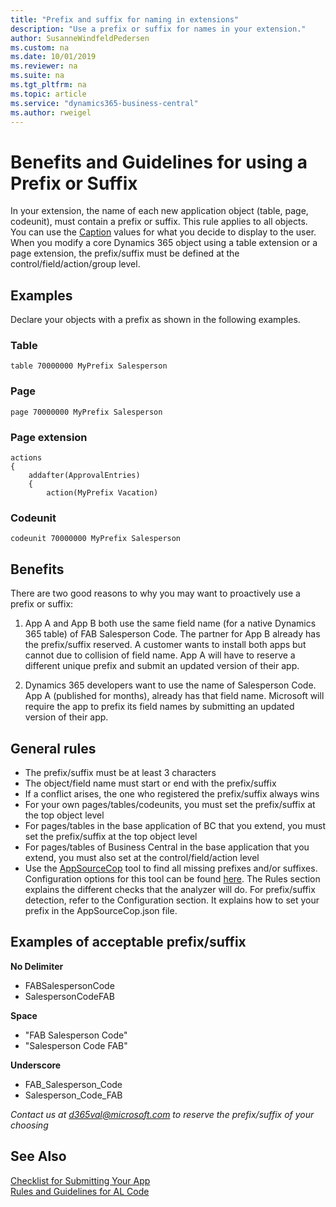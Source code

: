 ```yaml
---
title: "Prefix and suffix for naming in extensions"
description: "Use a prefix or suffix for names in your extension."
author: SusanneWindfeldPedersen
ms.custom: na
ms.date: 10/01/2019
ms.reviewer: na
ms.suite: na
ms.tgt_pltfrm: na
ms.topic: article
ms.service: "dynamics365-business-central"
ms.author: rweigel
---
```


# Benefits and Guidelines for using a Prefix or Suffix
In your extension, the name of each new application object (table, page, codeunit), must contain a prefix or suffix. This rule applies to all objects. You can use the [Caption](../developer/properties/devenv-caption-property.md) values for what you decide to display to the user. When you modify a core Dynamics 365 object using a table extension or a page extension, the prefix/suffix must be defined at the control/field/action/group level.

## Examples

Declare your objects with a prefix as shown in the following examples.

### Table  
```
table 70000000 MyPrefix Salesperson
```

### Page
```
page 70000000 MyPrefix Salesperson
```

### Page extension  
```
actions
{
    addafter(ApprovalEntries)
    {
        action(MyPrefix Vacation)
```

### Codeunit
```
codeunit 70000000 MyPrefix Salesperson
```

## Benefits
There are two good reasons to why you may want to proactively use a prefix or suffix:

1. App A and App B both use the same field name (for a native Dynamics 365 table) of FAB Salesperson Code. The partner for App B already has the prefix/suffix reserved. A customer wants to install both apps but cannot due to collision of field name. App A will have to reserve a different unique prefix and submit an updated version of their app.  

2. Dynamics 365 developers want to use the name of Salesperson Code. App A (published for months), already has that field name. Microsoft will require the app to prefix its field names by submitting an updated version of their app.  

## General rules

- The prefix/suffix must be at least 3 characters
- The object/field name must start or end with the prefix/suffix
- If a conflict arises, the one who registered the prefix/suffix always wins
- For your own pages/tables/codeunits, you must set the prefix/suffix at the top object level
- For pages/tables in the base application of BC that you extend, you must set the prefix/suffix at the top object level
- For pages/tables of Business Central in the base application that you extend, you must also set at the control/field/action level
- Use the [AppSourceCop](../developer/devenv-using-code-analysis-tool.md) tool to find all missing prefixes and/or suffixes. Configuration options for this tool can be found [here](../developer/analyzers/appsourcecop.md). The Rules section explains the different checks that the analyzer will do. For prefix/suffix detection, refer to the Configuration section. It explains how to set your prefix in the AppSourceCop.json file.

## Examples of acceptable prefix/suffix

**No Delimiter**
- FABSalespersonCode
- SalespersonCodeFAB

**Space**
- "FAB Salesperson Code"
- "Salesperson Code FAB"

**Underscore**
- FAB_Salesperson_Code
- Salesperson_Code_FAB

*Contact us at d365val@microsoft.com to reserve the prefix/suffix of your choosing*

## See Also
[Checklist for Submitting Your App](../developer/devenv-checklist-submission.md)  
[Rules and Guidelines for AL Code](apptest-overview.md)  
